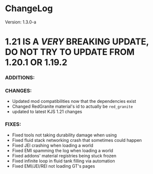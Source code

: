# ChangeLog

Version: 1.3.0-a

# **1.21 IS A *VERY* BREAKING UPDATE, DO NOT TRY TO UPDATE FROM 1.20.1 OR 1.19.2**

### ADDITIONS:

### CHANGES:
- Updated mod compatibilities now that the dependencies exist
- Changed RedGranite material's id to actually be `red_granite`
- updated to latest KJS 1.21 changes

### FIXES:
- Fixed tools not taking durability damage when using
- Fixed fluid stack networking crash that sometimes could happen
- Fixed JEI crashing when loading a world
- Fixed EMI spamming the log when loading a world
- Fixed addons' material registries being stuck frozen
- Fixed infinite loop in fluid tank filling via automation
- Fixed EMI/JEI/REI not loading GT's pages
